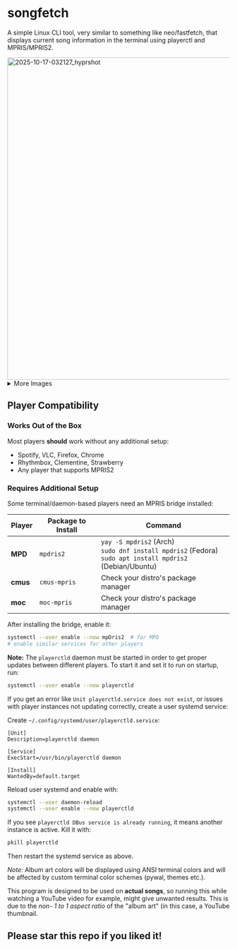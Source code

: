 # songfetch
A simple Linux CLI tool, very similar to something like neo/fastfetch, that displays current song information in the terminal using playerctl and MPRIS/MPRIS2.

<img width="1186" height="730" alt="2025-10-17-032127_hyprshot" src="https://github.com/user-attachments/assets/761d714a-932d-4c5b-8065-5f6ae9fcb505" />

<details>
  <summary>More Images</summary>
  <img width="2241" height="1400" alt="2025-10-17-031524_hyprshot" src="https://github.com/user-attachments/assets/32ff2ed2-dce1-47f5-b3f7-9aa397152588" />
<img width="2241" height="1401" alt="2025-10-17-031901_hyprshot" src="https://github.com/user-attachments/assets/adf539ad-9fda-4283-99b5-3c7e7f44a834" />
</details>


## Player Compatibility

### Works Out of the Box

Most players **should** work without any additional setup:
- Spotify, VLC, Firefox, Chrome
- Rhythmbox, Clementine, Strawberry
- Any player that supports MPRIS2

### Requires Additional Setup

Some terminal/daemon-based players need an MPRIS bridge installed:

| Player | Package to Install | Command |
|--------|-------------------|---------|
| **MPD** | `mpdris2` | `yay -S mpdris2` (Arch)<br>`sudo dnf install mpdris2` (Fedora)<br>`sudo apt install mpdris2` (Debian/Ubuntu)|
| **cmus** | `cmus-mpris` | Check your distro's package manager |
| **moc** | `moc-mpris` | Check your distro's package manager |

After installing the bridge, enable it:
```bash
systemctl --user enable --now mpDris2  # for MPD
# enable similar services for other players
```

**Note:** The `playerctld` daemon must be started in order to get proper updates between different players. To start it and set it to run on startup, run:
```bash
systemctl --user enable --now playerctld
```

If you get an error like `Unit playerctld.service does not exist`, or issues with player instances not updating correctly, create a user systemd service:

Create `~/.config/systemd/user/playerctld.service`:
```
[Unit]
Description=playerctld daemon

[Service]
ExecStart=/usr/bin/playerctld daemon

[Install]
WantedBy=default.target
```

Reload user systemd and enable with:
```bash
systemctl --user daemon-reload
systemctl --user enable --now playerctld
```

If you see `playerctld DBus service is already running`, it means another instance is active. Kill it with:
```bash
pkill playerctld
```
Then restart the systemd service as above.

*Note*: Album art colors will be displayed using ANSI terminal colors and will be affected by custom terminal color schemes (pywal, themes etc.).

This program is designed to be used on **actual songs**, so running this while watching a YouTube video for example, might give unwanted results. This is due to the *non- 1 to 1 aspect ratio* of the "album art" (in this case, a YouTube thumbnail.

## Please star this repo if you liked it!
